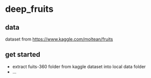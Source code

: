 # deep_fruits
## data
dataset from https://www.kaggle.com/moltean/fruits
## get started
* extract fuits-360 folder from kaggle dataset into local data folder
* ...